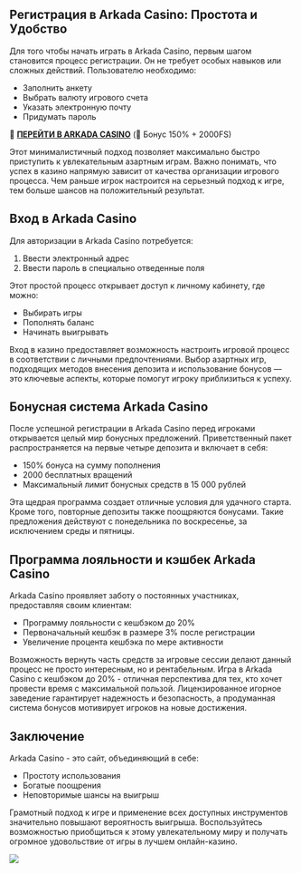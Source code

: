 ## Регистрация в Arkada Casino: Простота и Удобство

Для того чтобы начать играть в Arkada Casino, первым шагом становится процесс регистрации. Он не требует особых навыков или сложных действий. Пользователю необходимо:

- Заполнить анкету
- Выбрать валюту игрового счета
- Указать электронную почту
- Придумать пароль

🎰 **[ПЕРЕЙТИ В ARKADA CASINO](https://clck.ru/3Mmm8a "ПЕРЕЙТИ В ARKADA CASINO")** (🎁 Бонус 150% + 2000FS)

Этот минималистичный подход позволяет максимально быстро приступить к увлекательным азартным играм. Важно понимать, что успех в казино напрямую зависит от качества организации игрового процесса. Чем раньше игрок настроится на серьезный подход к игре, тем больше шансов на положительный результат.

## Вход в Arkada Casino

Для авторизации в Arkada Casino потребуется:
1. Ввести электронный адрес
2. Ввести пароль в специально отведенные поля

Этот простой процесс открывает доступ к личному кабинету, где можно:
- Выбирать игры
- Пополнять баланс
- Начинать выигрывать

Вход в казино предоставляет возможность настроить игровой процесс в соответствии с личными предпочтениями. Выбор азартных игр, подходящих методов внесения депозита и использование бонусов — это ключевые аспекты, которые помогут игроку приблизиться к успеху.

## Бонусная система Arkada Casino

После успешной регистрации в Arkada Casino перед игроками открывается целый мир бонусных предложений. Приветственный пакет распространяется на первые четыре депозита и включает в себя:

- 150% бонуса на сумму пополнения
- 2000 бесплатных вращений
- Максимальный лимит бонусных средств в 15 000 рублей

Эта щедрая программа создает отличные условия для удачного старта. Кроме того, повторные депозиты также поощряются бонусами. Такие предложения действуют с понедельника по воскресенье, за исключением среды и пятницы.

## Программа лояльности и кэшбек Arkada Casino

Arkada Casino проявляет заботу о постоянных участниках, предоставляя своим клиентам:
- Программу лояльности с кешбэком до 20%
- Первоначальный кешбэк в размере 3% после регистрации
- Увеличение процента кешбэка по мере активности

Возможность вернуть часть средств за игровые сессии делают данный процесс не просто интересным, но и рентабельным. Игра в Arkada Casino с кешбэком до 20% - отличная перспектива для тех, кто хочет провести время с максимальной пользой. Лицензированное игорное заведение гарантирует надежность и безопасность, а продуманная система бонусов мотивирует игроков на новые достижения.

## Заключение

Arkada Casino - это сайт, объединяющий в себе:
- Простоту использования
- Богатые поощрения
- Неповторимые шансы на выигрыш

Грамотный подход к игре и применение всех доступных инструментов значительно повышают вероятность выигрыша. Воспользуйтесь возможностью приобщиться к этому увлекательному миру и получать огромное удовольствие от игры в лучшем онлайн-казино.

[![](https://i.ibb.co/yF8tXZFh/arkada-banner.png)](https://clck.ru/3Mmm8a)
